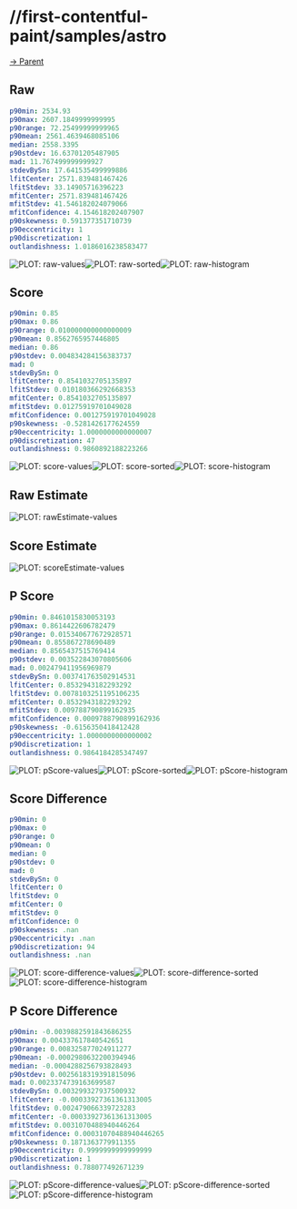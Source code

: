 
# //first-contentful-paint/samples/astro

[→ Parent](../..)


## Raw


```yaml
p90min: 2534.93
p90max: 2607.1849999999995
p90range: 72.25499999999965
p90mean: 2561.4639468085106
median: 2558.3395
p90stdev: 16.63701205487905
mad: 11.767499999999927
stdevBySn: 17.641535499999886
lfitCenter: 2571.839481467426
lfitStdev: 33.14905716396223
mfitCenter: 2571.839481467426
mfitStdev: 41.546182024079066
mfitConfidence: 4.154618202407907
p90skewness: 0.591377351710739
p90eccentricity: 1
p90discretization: 1
outlandishness: 1.0186016238583477

```

![PLOT: raw-values](./raw/values.svg)![PLOT: raw-sorted](./raw/sorted.svg)![PLOT: raw-histogram](./raw/histogram.svg)
## Score


```yaml
p90min: 0.85
p90max: 0.86
p90range: 0.010000000000000009
p90mean: 0.8562765957446805
median: 0.86
p90stdev: 0.004834284156383737
mad: 0
stdevBySn: 0
lfitCenter: 0.8541032705135897
lfitStdev: 0.010180366292668353
mfitCenter: 0.8541032705135897
mfitStdev: 0.01275919701049028
mfitConfidence: 0.001275919701049028
p90skewness: -0.5281426177624559
p90eccentricity: 1.0000000000000007
p90discretization: 47
outlandishness: 0.9860892188223266

```

![PLOT: score-values](./score/values.svg)![PLOT: score-sorted](./score/sorted.svg)![PLOT: score-histogram](./score/histogram.svg)
## Raw Estimate

![PLOT: rawEstimate-values](./rawEstimate/values.svg)
## Score Estimate

![PLOT: scoreEstimate-values](./scoreEstimate/values.svg)
## P Score


```yaml
p90min: 0.8461015830053193
p90max: 0.8614422606782479
p90range: 0.015340677672928571
p90mean: 0.855867278690489
median: 0.8565437515769414
p90stdev: 0.003522843070805606
mad: 0.002479411956969879
stdevBySn: 0.003741763502914531
lfitCenter: 0.8532943182293292
lfitStdev: 0.0078103251195106235
mfitCenter: 0.8532943182293292
mfitStdev: 0.009788790899162935
mfitConfidence: 0.0009788790899162936
p90skewness: -0.6156350418412428
p90eccentricity: 1.0000000000000002
p90discretization: 1
outlandishness: 0.9864184285347497

```

![PLOT: pScore-values](./pScore/values.svg)![PLOT: pScore-sorted](./pScore/sorted.svg)![PLOT: pScore-histogram](./pScore/histogram.svg)
## Score Difference


```yaml
p90min: 0
p90max: 0
p90range: 0
p90mean: 0
median: 0
p90stdev: 0
mad: 0
stdevBySn: 0
lfitCenter: 0
lfitStdev: 0
mfitCenter: 0
mfitStdev: 0
mfitConfidence: 0
p90skewness: .nan
p90eccentricity: .nan
p90discretization: 94
outlandishness: .nan

```

![PLOT: score-difference-values](./score-difference/values.svg)![PLOT: score-difference-sorted](./score-difference/sorted.svg)![PLOT: score-difference-histogram](./score-difference/histogram.svg)
## P Score Difference


```yaml
p90min: -0.0039882591843686255
p90max: 0.004337617840542651
p90range: 0.008325877024911277
p90mean: -0.0002980632200394946
median: -0.0004288256793828493
p90stdev: 0.0025618319391815096
mad: 0.0023374739163699587
stdevBySn: 0.003299327937500932
lfitCenter: -0.00033927361361313005
lfitStdev: 0.002479066339723283
mfitCenter: -0.00033927361361313005
mfitStdev: 0.0031070488940446264
mfitConfidence: 0.00031070488940446265
p90skewness: 0.1871363779911355
p90eccentricity: 0.9999999999999999
p90discretization: 1
outlandishness: 0.788077492671239

```

![PLOT: pScore-difference-values](./pScore-difference/values.svg)![PLOT: pScore-difference-sorted](./pScore-difference/sorted.svg)![PLOT: pScore-difference-histogram](./pScore-difference/histogram.svg)